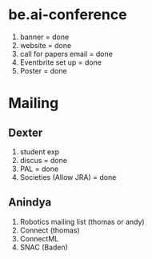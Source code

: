 # be.ai-conference
1. banner = done
2. website = done
3. call for papers email = done
4. Eventbrite set up = done
5. Poster = done

# Mailing 
## Dexter
1. student exp
2. discus = done
3. PAL = done
4. Societies (Allow JRA) = done

## Anindya
1. Robotics mailing list (thomas or andy)
2. Connect (thomas)
3. ConnectML
4. SNAC (Baden)

